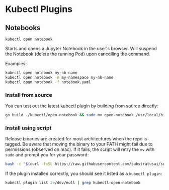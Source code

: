 # Kubectl Plugins

## Notebooks

`kubectl open notebook`

Starts and opens a Jupyter Notebook in the user's browser. Will suspend the
Notebook (delete the running Pod) upon cancelling the command.

Examples:

```sh
kubectl open notebook my-nb-name
kubectl open notebook -n my-namespace my-nb-name
kubectl open notebook -f notebook.yaml
```

### Install from source

You can test out the latest kubectl plugin by building from source directly:
```sh
go build ./kubectl/open-notebook && sudo mv open-notebook /usr/local/bin/kubectl-open-notebook
```

### Install using script

Release binaries are created for most architectures when the repo is tagged.
Be aware that moving the binary to your PATH might fail due to permissions
(observed on mac). If it fails, the script will retry the `mv` with `sudo` and
prompt you for your password:

```sh
bash -c "$(curl -fsSL https://raw.githubusercontent.com/substratusai/substratus/main/install/scripts/install_kubectl_plugin.sh)"
```

If the plugin installed correctly, you should see it listed as a `kubectl plugin`:

```sh
kubectl plugin list 2>/dev/null | grep kubectl-open-notebook
```
